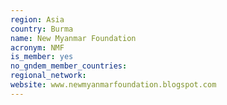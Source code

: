 ```yaml
---
region: Asia
country: Burma
name: New Myanmar Foundation
acronym: NMF
is_member: yes
no_gndem_member_countries: 
regional_network: 
website: www.newmyanmarfoundation.blogspot.com
---
```


